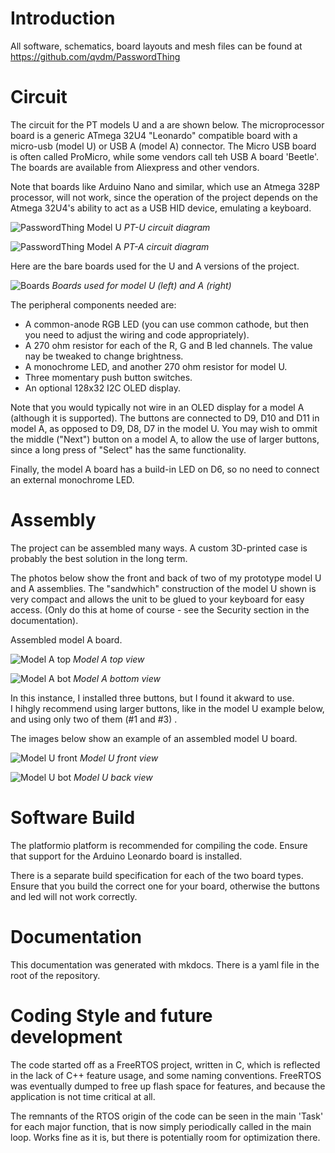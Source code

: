 # Introduction
All software, schematics, board layouts and mesh files can be found at 
https://github.com/qvdm/PasswordThing


# Circuit

The circuit for the PT models U and a are shown below.  The microprocessor board 
is a generic ATmega 32U4 "Leonardo" compatible board with a micro-usb (model U) 
or  USB A (model A) connector.  The Micro USB board is often called
ProMicro, while some vendors call teh USB A board 'Beetle'. 
The boards are available from Aliexpress and other vendors.

Note that boards like Arduino Nano and similar, which use an Atmega 328P processor,
will not work, since the operation of the project depends on the Atmega 32U4's
ability to act as a USB HID device, emulating a keyboard. 

![PasswordThing Model U](img/PWT-U.png)
*PT-U circuit diagram*

![PasswordThing Model A](img/PWT-A.png)
*PT-A circuit diagram*

Here are the bare boards used for the U and A versions of the project.  

![Boards](img/boards.JPG)
*Boards used for model U (left) and A (right)*

The peripheral components needed are:

- A common-anode RGB LED (you can use common cathode, but then you need to adjust the wiring and code appropriately).
- A 270 ohm resistor for each of the R, G and B led channels. The value nay be tweaked to change brightness. 
- A monochrome LED, and another 270 ohm resistor for model U. 
- Three momentary push button switches.  
- An optional  128x32 I2C OLED display. 

Note  that you would typically not wire in an OLED display for a model A
(although it is supported).  The buttons are connected to D9, D10 and D11 in
model A, as opposed to D9, D8, D7 in the  model U.  You may wish to ommit 
the middle ("Next") button on a model A, to allow the use of larger buttons, 
since a long press of "Select"  has the same functionality.  

Finally, the model A board has a  build-in LED on D6, so no need to connect an external 
monochrome LED.  


# Assembly
The project can be assembled many ways.  A custom 3D-printed case is probably
the best solution in the long term.  

The photos below  show the front and back of two of my prototype model U and A
assemblies.  The "sandwhich" construction of the model U shown is very compact and allows 
the unit to be glued to your keyboard for easy access.  (Only do this at home of 
course - see the Security section in the documentation).

Assembled model A board.

![Model A top](img/USBA-top.JPG)
*Model A top view*

![Model A bot](img/USBA-bottom.JPG)
*Model A bottom view*

In this instance, I installed three buttons, but I found it akward to use.  
I hihgly recommend  using larger buttons, like in the model U example below,
and using only two of them (#1 and #3) .  

The images below show an example of an assembled model U board. 

![Model U front](img/uusb_front.JPG)
*Model U front view*

![Model U bot](img/uusb_back.JPG)
*Model U back view*


# Software Build
The platformio platform is recommended for compiling the code.  Ensure that
support for the Arduino Leonardo board is installed.  

There is a separate build specification for each of the two board types. 
Ensure that you build the correct one for your board, otherwise the 
buttons and led will not work correctly. 

# Documentation
This documentation was generated with mkdocs.  There is a yaml file in the root of 
the repository. 

# Coding Style and future development
The code started off as a FreeRTOS project, written in C, which is reflected
in the lack of C++ feature usage, and some naming conventions.  FreeRTOS was 
eventually dumped to free up flash space for features, and because the
application is not time critical at all.  

The remnants of the RTOS origin of the code can be seen in the main 'Task'
for each major function, that is now simply periodically called in the main
loop. Works fine as it is, but there is potentially room for optimization
there.  


[comment]: # (Circuit designs at https://www.circuitlab.com/editor/) 
